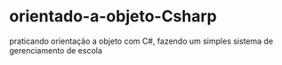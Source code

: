 # orientado-a-objeto-Csharp
praticando orientação a objeto com C#, fazendo um simples sistema de gerenciamento de escola
